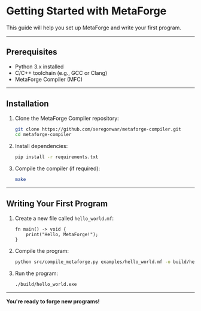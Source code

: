 # Getting Started with MetaForge

This guide will help you set up MetaForge and write your first program.

---

## Prerequisites
- Python 3.x installed
- C/C++ toolchain (e.g., GCC or Clang)
- MetaForge Compiler (MFC)

---

## Installation
1. Clone the MetaForge Compiler repository:
   ```bash
   git clone https://github.com/seregonwar/metaforge-compiler.git
   cd metaforge-compiler
   ```

2. Install dependencies:
   ```bash
   pip install -r requirements.txt
   ```

3. Compile the compiler (if required):
   ```bash
   make
   ```

---

## Writing Your First Program
1. Create a new file called `hello_world.mf`:
   ```metaforge
   fn main() -> void {
       print("Hello, MetaForge!");
   }
   ```

2. Compile the program:
   ```bash
   python src/compile_metaforge.py examples/hello_world.mf -o build/hello_world.exe --platform windows --arch x64
   ```

3. Run the program:
   ```bash
   ./build/hello_world.exe
   ```

---

**You're ready to forge new programs!**







